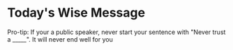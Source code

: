 # Today's Wise Message

Pro-tip: If your a public speaker, never start your sentence with "Never trust a _____". It will never end well for you

